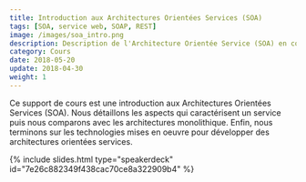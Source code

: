 ```yaml
---
title: Introduction aux Architectures Orientées Services (SOA)
tags: [SOA, service web, SOAP, REST]
image: /images/soa_intro.png
description: Description de l'Architecture Orientée Service (SOA) en comparant avec les architectures monolithiques et enfin présentation des solutions technologiques pour la mise en oeuvre de ce type d'architecture logicielle.
category: Cours
date: 2018-05-20
update: 2018-04-30
weight: 1
---
```


Ce support de cours est une introduction aux Architectures Orientées Services (SOA). Nous détaillons les aspects qui caractérisent un service puis nous comparons avec les architectures monolithique. Enfin, nous terminons sur les technologies mises en oeuvre pour développer des architectures orientées services.

{% include slides.html type="speakerdeck" id="7e26c882349f438cac70ce8a322909b4" %}
